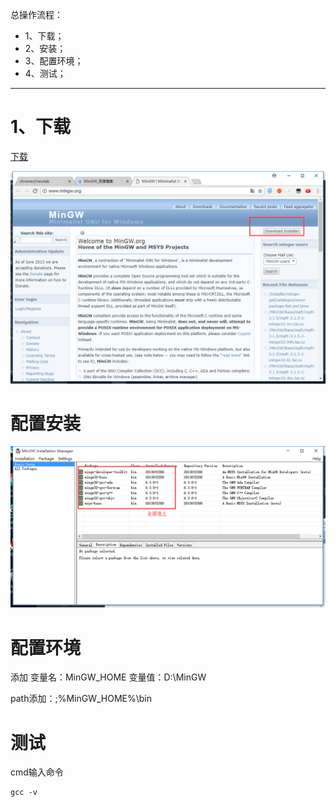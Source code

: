 总操作流程：
- 1、下载；
- 2、安装；
- 3、配置环境；
- 4、测试；

***

# 1、下载
[下载](http://www.mingw.org/)

![](image/1-1.png)

# 配置安装
![](image/1-2.png)

# 配置环境
添加
变量名：MinGW_HOME
变量值：D:\MinGW

path添加：;%MinGW_HOME%\bin

# 测试
cmd输入命令
```
gcc -v
```
